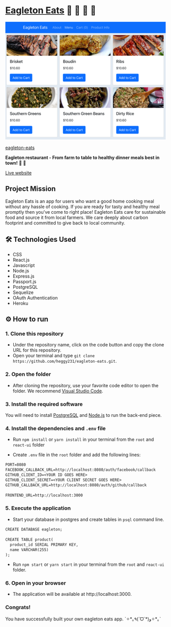 # [Eagleton Eats](https://hc-eagleton-eats.herokuapp.com) 🍴 🍲 🍗 🍑

![image](./eagletonEats.png)

[eagleton-eats](https://hc-eagleton-eats.herokuapp.com)

**Eagleton restaurant - From farm to table to healthy dinner meals best in town!** 🍴 🍲

[Live website](https://eat-at-home-server.herokuapp.com/)

## Project Mission

Eagleton Eats is an app for users who want a good home cooking meal without any hassle of cooking. If you are ready for tasty and healthy meal promptly then you've come to right place! Eagleton Eats care for sustainable food and source it from local farmers. We care deeply about carbon footprint and committed to give back to local community.

## 🛠️ Technologies Used

- CSS
- React.js
- Javascript
- Node.js
- Express.js
- Passport.js
- PostgreSQL
- Sequelize
- OAuth Authentication
- Heroku

## ⚙ How to run

### 1. Clone this repository

- Under the repository name, click on the code button and copy the clone URL for this repository.
- Open your terminal and type `git clone https://github.com/heggy231/eagleton-eats.git`.

### 2. Open the folder

- After cloning the repository, use your favorite code editor to open the folder. We recommend [Visual Studio Code](https://code.visualstudio.com/).

### 3. Install the required software

You will need to install [PostgreSQL](https://www.postgresql.org/download/) and [Node.js](https://nodejs.org/en/) to run the back-end piece.

### 4. Install the dependencies and `.env` file

- Run `npm install` or `yarn install` in your terminal from the `root` and `react-ui` folder

- Create `.env` file in the `root` folder and add the following lines:

```
PORT=8080
FACEBOOK_CALLBACK_URL=http://localhost:8080/auth/facebook/callback
GITHUB_CLIENT_ID=<YOUR ID GOES HERE>
GITHUB_CLIENT_SECRET=<YOUR CLIENT SECRET GOES HERE>
GITHUB_CALLBACK_URL=http://localhost:8080/auth/github/callback

FRONTEND_URL=http://localhost:3000
```

### 5. Execute the application

- Start your database in postgres and create tables in `psql` command line.

```psql
CREATE DATABASE eagleton;

CREATE TABLE product(
  product_id SERIAL PRIMARY KEY,
  name VARCHAR(255)
);
```

- Run `npm start` or `yarn start` in your terminal from the `root` and `react-ui` folder.

### 6. Open in your browser

- The application will be available at http://localhost:3000.
  <br>

<h3>Congrats!</h3>
You have successfully built your own eagleton eats app.
`✧*｡٩(ˊᗜˋ*)و✧*｡`
